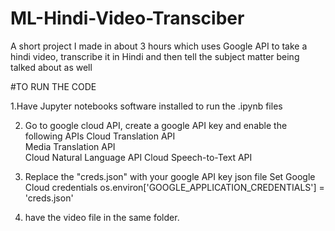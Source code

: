 # ML-Hindi-Video-Transciber
A short project I made in about 3 hours which uses Google API to take a hindi video, transcribe it in Hindi and then tell the subject matter being talked about as well

#TO RUN THE CODE

1.Have Jupyter notebooks software installed to run the .ipynb files

2. Go to google cloud API, create a google API key and enable the following APIs
Cloud Translation API	
Media Translation API	
Cloud Natural Language API
Cloud Speech-to-Text API

3. Replace the "creds.json" with your google API key json file
  Set Google Cloud credentials
os.environ['GOOGLE_APPLICATION_CREDENTIALS'] = 'creds.json'

4. have the video file in the same folder.
    
